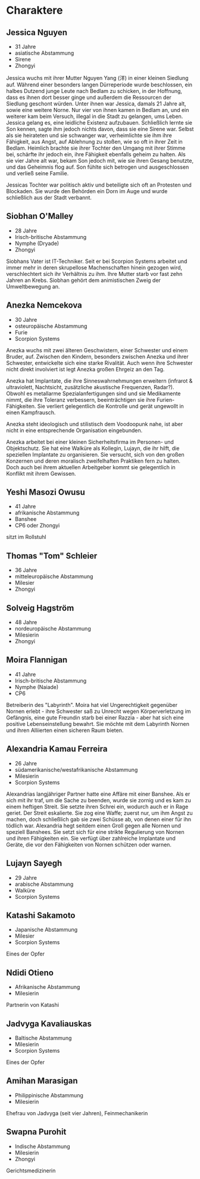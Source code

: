 # Charaktere 

## Jessica Nguyen

* 31 Jahre
* asiatische Abstammung
* Sirene
* Zhongyi

Jessica wuchs mit ihrer Mutter Nguyen Yang (洋) in einer kleinen Siedlung auf. Während
einer besonders langen Dürreperiode wurde beschlossen, ein halbes Dutzend junge Leute
nach Bedlam zu schicken, in der Hoffnung, dass es ihnen dort besser ginge und außerdem
die Ressourcen der Siedlung geschont würden. Unter ihnen war Jessica, damals 21 Jahre
alt, sowie eine weitere Norne. Nur vier von ihnen kamen in Bedlam an, und ein weiterer
kam beim Versuch, illegal in die Stadt zu gelangen, ums Leben. Jessica gelang es, eine
leidliche Existenz aufzubauen. Schließlich lernte sie Son kennen, sagte ihm jedoch
nichts davon, dass sie eine Sirene war. Selbst als sie heirateten und sie schwanger war,
verheimlichte sie ihm ihre Fähigkeit, aus Angst, auf Ablehnung zu stoßen, wie so oft in
ihrer Zeit in Bedlam. Heimlich brachte sie ihrer Tochter den Umgang mit ihrer Stimme
bei, schärfte ihr jedoch ein, ihre Fähigkeit ebenfalls geheim zu halten. Als sie vier
Jahre alt war, bekam Son jedoch mit, wie sie ihren Gesang benutzte, und das Geheimnis
flog auf. Son fühlte sich betrogen und ausgeschlossen und verließ seine Familie.

Jessicas Tochter war politisch aktiv und beteiligte sich oft an Protesten und Blockaden.
Sie wurde den Behörden ein Dorn im Auge und wurde schließlich aus der Stadt verbannt.

## Siobhan O'Malley

* 28 Jahre
* Irisch-britische Abstammung
* Nymphe (Dryade)
* Zhongyi

Siobhans Vater ist IT-Techniker. Seit er bei Scorpion Systems arbeitet und immer mehr in
deren skrupellose Machenschaften hinein gezogen wird, verschlechtert sich ihr Verhältnis
zu ihm. Ihre Mutter starb vor fast zehn Jahren an Krebs. Siobhan gehört dem
animistischen Zweig der Umweltbewegung an.

## Anezka Nemcekova

* 30 Jahre
* osteuropäische Abstammung
* Furie
* Scorpion Systems

Anezka wuchs mit zwei älteren Geschwistern, einer Schwester und einem Bruder, auf.
Zwischen den Kindern, besonders zwischen Anezka und ihrer Schwester, entwickelte sich
eine starke Rivalität. Auch wenn ihre Schwester nicht direkt involviert ist legt Anezka
großen Ehrgeiz an den Tag.

Anezka hat Implantate, die ihre Sinneswahrnehmungen erweitern (infrarot & ultraviolett,
Nachtsicht, zusätzliche akustische Frequenzen, Radar?). Obwohl es metallarme
Spezialanfertigungen sind und sie Medikamente nimmt, die ihre Toleranz verbessern,
beeinträchtigen sie ihre Furien-Fähigkeiten. Sie verliert gelegentlich die Kontrolle und
gerät ungewollt in einen Kampfrausch.

Anezka steht ideologisch und stilistisch dem Voodoopunk nahe, ist aber nicht in eine
entsprechende Organisation eingebunden.

Anezka arbeitet bei einer kleinen Sicherheitsfirma im Personen- und Objektschutz. Sie
hat eine Walküre als Kollegin, Lujayn, die ihr hilft, die speziellen Implantate zu
organisieren. Sie versucht, sich von den großen Konzernen und deren moralisch
zweifelhaften Praktiken fern zu halten. Doch auch bei ihrem aktuellen Arbeitgeber kommt
sie gelegentlich in Konflikt mit ihrem Gewissen.

## Yeshi Masozi Owusu

* 41 Jahre
* afrikanische Abstammung
* Banshee
* CP6 oder Zhongyi

sitzt im Rollstuhl

## Thomas "Tom" Schleier

* 36 Jahre
* mitteleuropäische Abstammung
* Milesier
* Zhongyi

## Solveig Hagström

* 48 Jahre
* nordeuropäische Abstammung
* Milesierin
* Zhongyi

## Moira Flannigan

* 41 Jahre
* Irisch-britische Abstammung
* Nymphe (Naiade)
* CP6

Betreiberin des "Labyrinth". Moira hat viel Ungerechtigkeit gegenüber Nornen erlebt -
ihre Schwester saß zu Unrecht wegen Körperverletzung im Gefängnis, eine gute Freundin
starb bei einer Razzia - aber hat sich eine positive Lebenseinstellung bewahrt. Sie
möchte mit dem Labyrinth Nornen und ihren Alliierten einen sicheren Raum bieten.

## Alexandria Kamau Ferreira

* 26 Jahre
* südamerikanische/westafrikanische Abstammung
* Milesierin
* Scorpion Systems

Alexandrias langjähriger Partner hatte eine Affäre mit einer Banshee. Als er sich mit
ihr traf, um die Sache zu beenden, wurde sie zornig und es kam zu einem heftigen Streit.
Sie setzte ihren Schrei ein, wodurch auch er in Rage geriet. Der Streit eskalierte. Sie
zog eine Waffe; zuerst nur, um ihm Angst zu machen, doch schließlich gab sie zwei
Schüsse ab, von denen einer für ihn tödlich war. Alexandria hegt seitdem einen Groll
gegen alle Nornen und speziell Banshees. Sie setzt sich für eine strikte Regulierung von
Nornen und ihren Fähigkeiten ein. Sie verfügt über zahlreiche Implantate und
Geräte, die vor den Fähigkeiten von Nornen schützen oder warnen. 

## Lujayn Sayegh

* 29 Jahre
* arabische Abstammung
* Walküre
* Scorpion Systems

## Katashi Sakamoto

* Japanische Abstammung
* Milesier 
* Scorpion Systems

Eines der Opfer 

## Ndidi Otieno

* Afrikanische Abstammung
* Milesierin

Partnerin von Katashi

## Jadvyga Kavaliauskas

* Baltische Abstammung
* Milesierin
* Scorpion Systems

Eines der Opfer

## Amihan Marasigan

* Philippinische Abstammung
* Milesierin

Ehefrau von Jadvyga (seit vier Jahren), Feinmechanikerin

## Swapna Purohit

* Indische Abstammung
* Milesierin
* Zhongyi

Gerichtsmedizinerin
